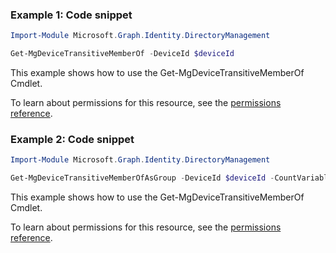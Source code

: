 ### Example 1: Code snippet

```powershellImport-Module Microsoft.Graph.Identity.DirectoryManagement

Get-MgDeviceTransitiveMemberOf -DeviceId $deviceId
```
This example shows how to use the Get-MgDeviceTransitiveMemberOf Cmdlet.
To learn about permissions for this resource, see the [permissions reference](/graph/permissions-reference).

### Example 2: Code snippet

```powershellImport-Module Microsoft.Graph.Identity.DirectoryManagement

Get-MgDeviceTransitiveMemberOfAsGroup -DeviceId $deviceId -CountVariable CountVar -Sort "displayName" -Filter "startswith(displayName, 'a')" -ConsistencyLevel eventual
```
This example shows how to use the Get-MgDeviceTransitiveMemberOf Cmdlet.
To learn about permissions for this resource, see the [permissions reference](/graph/permissions-reference).


